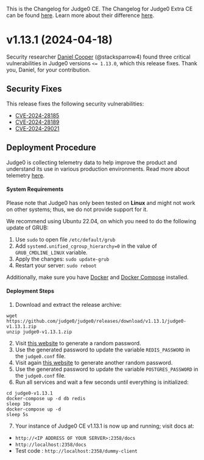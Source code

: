 This is the Changelog for Judge0 CE. The Changelog for Judge0 Extra CE can be found [here](https://github.com/judge0/judge0/blob/extra/CHANGELOG.md). Learn more about their difference [here](https://github.com/judge0/judge0#flavors).

# v1.13.1 (2024-04-18)

Security researcher [Daniel Cooper](https://www.linkedin.com/in/daniel-cooper4) (@stacksparrow4) found three critical vulnerabilities in Judge0 versions `<= 1.13.0`, which this release fixes. Thank you, Daniel, for your contribution.

## Security Fixes

This release fixes the following security vulnerabilities:

- [CVE-2024-28185](https://github.com/judge0/judge0/security/advisories/GHSA-h9g2-45c8-89cf)
- [CVE-2024-28189](https://github.com/judge0/judge0/security/advisories/GHSA-3xpw-36v7-2cmg)
- [CVE-2024-29021](https://github.com/judge0/judge0/security/advisories/GHSA-q7vg-26pg-v5hr)

## Deployment Procedure

Judge0 is collecting telemetry data to help improve the product and understand its use in various production environments. Read more about telemetry [here](https://github.com/judge0/judge0/blob/v1.13.1/TELEMETRY.md).

#### System Requirements

Please note that Judge0 has only been tested on **Linux** and might not work on other systems; thus, we do not provide support for it.

We recommend using Ubuntu 22.04, on which you need to do the following update of GRUB:

1. Use `sudo` to open file `/etc/default/grub`
2. Add `systemd.unified_cgroup_hierarchy=0` in the value of `GRUB_CMDLINE_LINUX` variable.
3. Apply the changes: `sudo update-grub`
4. Restart your server: `sudo reboot`

Additionally, make sure you have [Docker](https://docs.docker.com) and [Docker Compose](https://docs.docker.com/compose) installed.

#### Deployment Steps

1. Download and extract the release archive:

```
wget https://github.com/judge0/judge0/releases/download/v1.13.1/judge0-v1.13.1.zip
unzip judge0-v1.13.1.zip
```

2. Visit [this website](https://www.random.org/passwords/?num=1&len=32&format=plain&rnd=new) to generate a random password.
3. Use the generated password to update the variable `REDIS_PASSWORD` in the `judge0.conf` file.
4. Visit again [this website](https://www.random.org/passwords/?num=1&len=32&format=plain&rnd=new) to generate another random password.
5. Use the generated password to update the variable `POSTGRES_PASSWORD` in the `judge0.conf` file.
6. Run all services and wait a few seconds until everything is initialized:

```
cd judge0-v1.13.1
docker-compose up -d db redis
sleep 10s
docker-compose up -d
sleep 5s
```

7. Your instance of Judge0 CE v1.13.1 is now up and running; visit docs at:

- `http://<IP ADDRESS OF YOUR SERVER>:2358/docs`
- `http://localhost:2358/docs`
- Test code : `http://localhost:2358/dummy-client`
